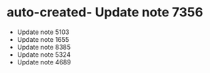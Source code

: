 # auto-created- Update note 7356
- Update note 5103
- Update note 1655
- Update note 8385
- Update note 5324
- Update note 4689
